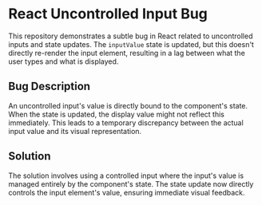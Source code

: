 # React Uncontrolled Input Bug

This repository demonstrates a subtle bug in React related to uncontrolled inputs and state updates.  The `inputValue` state is updated, but this doesn't directly re-render the input element, resulting in a lag between what the user types and what is displayed.

## Bug Description
An uncontrolled input's value is directly bound to the component's state. When the state is updated, the display value might not reflect this immediately. This leads to a temporary discrepancy between the actual input value and its visual representation.

## Solution
The solution involves using a controlled input where the input's value is managed entirely by the component's state.  The state update now directly controls the input element's value, ensuring immediate visual feedback.
